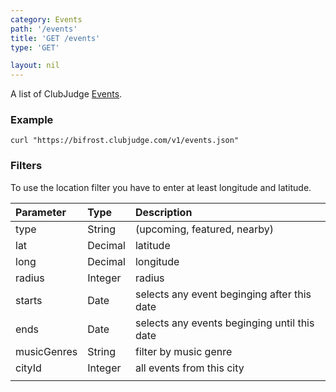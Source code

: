 ```yaml
---
category: Events
path: '/events'
title: 'GET /events'
type: 'GET'

layout: nil
---
```


A list of ClubJudge [Events](#/event-model).

### Example

```
curl "https://bifrost.clubjudge.com/v1/events.json"
```





### Filters

To use the location filter you have to enter at least longitude and latitude.

| Parameter   |   Type  |                 Description                  |
| :---------  | :------ | :------------------------------------------- |
| type        | String  | (upcoming, featured, nearby)                 |
| lat         | Decimal | latitude                                     |
| long        | Decimal | longitude                                    |
| radius      | Integer | radius                                       |
| starts       | Date    | selects any event beginging after this date  |
| ends        | Date    | selects any events beginging until this date |
| musicGenres | String  | filter by music genre                        |
| cityId      | Integer | all events from this city                    |
|             |         |                                              |
